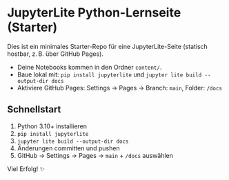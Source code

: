 # JupyterLite Python-Lernseite (Starter)

Dies ist ein minimales Starter-Repo für eine JupyterLite-Seite (statisch hostbar, z. B. über GitHub Pages).
- Deine Notebooks kommen in den Ordner `content/`.
- Baue lokal mit: `pip install jupyterlite` und `jupyter lite build --output-dir docs`
- Aktiviere GitHub Pages: Settings → Pages → Branch: `main`, Folder: `/docs`

## Schnellstart
1) Python 3.10+ installieren
2) `pip install jupyterlite`
3) `jupyter lite build --output-dir docs`
4) Änderungen committen und pushen
5) GitHub → Settings → Pages → `main` + `/docs` auswählen

Viel Erfolg! ✨
